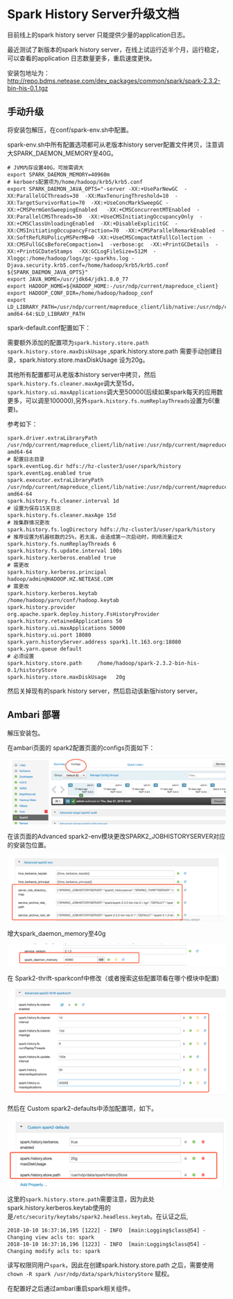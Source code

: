 # Spark History Server升级文档

目前线上的spark history server 只能提供少量的application日志。

最近测试了新版本的spark history server，在线上试运行近半个月，运行稳定，可以查看的application 日志数量更多，重启速度更快。

安装包地址为：http://repo.bdms.netease.com/dev_packages/common/spark/spark-2.3.2-bin-his-0.1.tgz

## 手动升级

将安装包解压，在conf/spark-env.sh中配置。

spark-env.sh中所有配置选项都可从老版本history server配置文件拷贝，注意调大SPARK_DAEMON_MEMORY至40G。

```
# JVM内存设置40G，可按需调大
export SPARK_DAEMON_MEMORY=40960m
# kerboers配置项为/home/hadoop/krb5/krb5.conf 
export SPARK_DAEMON_JAVA_OPTS="-server -XX:+UseParNewGC  -XX:ParallelGCThreads=30  -XX:MaxTenuringThreshold=10  -XX:TargetSurvivorRatio=70  -XX:+UseConcMarkSweepGC -XX:+CMSPermGenSweepingEnabled   -XX:+CMSConcurrentMTEnabled  -XX:ParallelCMSThreads=30  -XX:+UseCMSInitiatingOccupancyOnly  -XX:+CMSClassUnloadingEnabled  -XX:+DisableExplicitGC  -XX:CMSInitiatingOccupancyFraction=70  -XX:+CMSParallelRemarkEnabled  -XX:SoftRefLRUPolicyMSPerMB=0 -XX:+UseCMSCompactAtFullCollection  -XX:CMSFullGCsBeforeCompaction=1  -verbose:gc  -XX:+PrintGCDetails  -XX:+PrintGCDateStamps  -XX:GCLogFileSize=512M  -Xloggc:/home/hadoop/logs/gc-sparkhs.log -Djava.security.krb5.conf=/home/hadoop/krb5/krb5.conf ${SPARK_DAEMON_JAVA_OPTS}"
export JAVA_HOME=/usr/jdk64/jdk1.8.0_77
export HADOOP_HOME=${HADOOP_HOME:-/usr/ndp/current/mapreduce_client}
export HADOOP_CONF_DIR=/home/hadoop/hadoop_conf
export LD_LIBRARY_PATH=/usr/ndp/current/mapreduce_client/lib/native:/usr/ndp/current/mapreduce_client/lib/native/Linux-amd64-64:$LD_LIBRARY_PATH

```

spark-default.conf配置如下：

需要额外添加的配置项为`spark.history.store.path` `spark.history.store.maxDiskUsage`  ,spark.history.store.path 需要手动创建目录，spark.history.store.maxDiskUsage 设为20g。

其他所有配置都可从老版本history server中拷贝，然后`spark.history.fs.cleaner.maxAge`调大至15d，`spark.history.ui.maxApplications`调大至50000(后续如果spark每天的应用数更多，可以调至100000),另外`spark.history.fs.numReplayThreads`设置为6(重要)。

参考如下：

```
spark.driver.extraLibraryPath /usr/ndp/current/mapreduce_client/lib/native:/usr/ndp/current/mapreduce_client/lib/native/Linux-amd64-64
# 配置日志目录
spark.eventLog.dir hdfs://hz-cluster3/user/spark/history
spark.eventLog.enabled true
spark.executor.extraLibraryPath /usr/ndp/current/mapreduce_client/lib/native:/usr/ndp/current/mapreduce_client/lib/native/Linux-amd64-64
spark.history.fs.cleaner.interval 1d
# 设置为保存15天日志
spark.history.fs.cleaner.maxAge 15d
# 按集群情况更改
spark.history.fs.logDirectory hdfs://hz-cluster3/user/spark/history
# 推荐设置为机器核数的25%，若太高，会造成第一次启动时，网络流量过大
spark.history.fs.numReplayThreads 6
spark.history.fs.update.interval 100s
spark.history.kerberos.enabled true
# 需更改
spark.history.kerberos.principal                      hadoop/admin@HADOOP.HZ.NETEASE.COM
# 需更改
spark.history.kerberos.keytab                         /home/hadoop/yarn/conf/hadoop.keytab
spark.history.provider org.apache.spark.deploy.history.FsHistoryProvider
spark.history.retainedApplications 50
spark.history.ui.maxApplications 50000
spark.history.ui.port 18080
spark.yarn.historyServer.address spark1.lt.163.org:18080
spark.yarn.queue default
# 必须设置
spark.history.store.path     /home/hadoop/spark-2.3.2-bin-his-0.1/historyStore
spark.history.store.maxDiskUsage   20g
```

然后关掉现有的spark history server，然后启动该新版history server。

## Ambari 部署

解压安装包。

在ambari页面的 spark2配置页面的configs页面如下：

![](../imgs/spark-his/image1.png)

在该页面的Advanced spark2-env模块更改SPARK2_JOBHISTORYSERVER对应的安装包位置。

![image-20181010162750358](../imgs/spark-his/package-path.png)

增大spark_daemon_memory至40g

![image-20181010113823534](../imgs/spark-his/memory-tune.png)

在 Spark2-thrift-sparkconf中修改（或者搜索这些配置项看在哪个模块中配置)

![image-20181010114726561](../imgs/spark-his/his-cnf.png)

然后在 Custom spark2-defaults中添加配置项，如下。

![image-20181010163929862](../imgs/spark-his/other-cnf.png)

这里的`spark.history.store.path`需要注意，因为此处spark.history.kerberos.keytab使用的是`/etc/security/keytabs/spark2.headless.keytab`。在认证之后,

```
2018-10-10 16:37:16,195 [1222] - INFO  [main:Logging$class@54] - Changing view acls to: spark
2018-10-10 16:37:16,196 [1223] - INFO  [main:Logging$class@54] - Changing modify acls to: spark
```

读写权限同用户`spark`，因此在创建spark.history.store.path 之后，需要使用  ` chown -R spark /usr/ndp/data/spark/historyStore ` 赋权。



在配置好之后通过ambari重启spark相关组件。